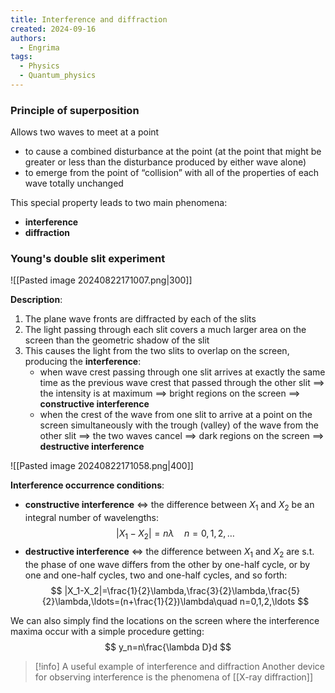 ```yaml
---
title: Interference and diffraction
created: 2024-09-16
authors:
  - Engrima
tags:
  - Physics
  - Quantum_physics
---
```

### Principle of superposition

Allows two waves to meet at a point
- to cause a combined disturbance at the point (at the point that might be greater or less than the disturbance produced by either wave alone)
- to emerge from the point of “collision” with all of the properties of each wave totally unchanged

This special property leads to two main phenomena:
- **interference**
- **diffraction**

### Young's double slit experiment

![[Pasted image 20240822171007.png|300]]

**Description**:
1. The plane wave fronts are diffracted by each of the slits
2. The light passing through each slit covers a much larger area on the screen than the geometric shadow of the slit
3. This causes the light from the two slits to overlap on the screen, producing the **interference**:
	- when wave crest passing through one slit arrives at exactly the same time as the previous wave crest that passed through the other slit
	  $\implies$ the intensity is at maximum
	  $\implies$ bright regions on the screen
	  $\implies$ **constructive interference**
	- when the crest of the wave from one slit to arrive at a point on the screen simultaneously with the trough (valley) of the wave from the other slit
	  $\implies$ the two waves cancel
	  $\implies$ dark regions on the screen
	  $\implies$ **destructive interference**

![[Pasted image 20240822171058.png|400]]

**Interference occurrence conditions**:
- **constructive interference** $\iff$ the difference between $X_{1}$ and $X_{2}$ be an integral number of wavelengths:
$$|X_1-X_2|=n\lambda\quad n=0,1,2,\ldots$$
- **destructive interference** $\iff$ the difference between $X_{1}$ and $X_{2}$ are s.t. the phase of one wave differs from the other by one-half cycle, or by one and one-half cycles, two and one-half cycles, and so forth:
$$
|X_1-X_2|=\frac{1}{2}\lambda,\frac{3}{2}\lambda,\frac{5}{2}\lambda,\ldots=(n+\frac{1}{2})\lambda\quad n=0,1,2,\ldots 
$$

We can also simply find the locations on the screen where the interference maxima occur with a simple procedure getting:
$$
y_n=n\frac{\lambda D}d
$$

>[!info] A useful example of interference and diffraction
>Another device for observing interference is the phenomena of [[X-ray diffraction]]
